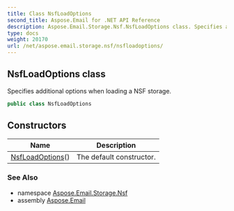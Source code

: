 ```yaml
---
title: Class NsfLoadOptions
second_title: Aspose.Email for .NET API Reference
description: Aspose.Email.Storage.Nsf.NsfLoadOptions class. Specifies additional options when loading a NSF storage
type: docs
weight: 20170
url: /net/aspose.email.storage.nsf/nsfloadoptions/
---
```

## NsfLoadOptions class

Specifies additional options when loading a NSF storage.

```csharp
public class NsfLoadOptions
```

## Constructors

| Name | Description |
| --- | --- |
| [NsfLoadOptions](nsfloadoptions/)() | The default constructor. |

### See Also

* namespace [Aspose.Email.Storage.Nsf](../../aspose.email.storage.nsf/)
* assembly [Aspose.Email](../../)


